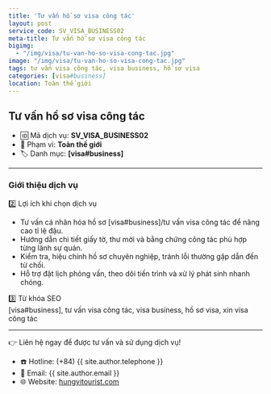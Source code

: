 ```yaml
---
title: 'Tư vấn hồ sơ visa công tác'
layout: post
service_code: SV_VISA_BUSINESS02
meta-title: Tư vấn hồ sơ visa công tác
bigimg:
  - "/img/visa/tu-van-ho-so-visa-cong-tac.jpg"
image: "/img/visa/tu-van-ho-so-visa-cong-tac.jpg"
tags: tư vấn visa công tác, visa business, hồ sơ visa
categories: [visa#business]
location: Toàn thế giới
---
```


## Tư vấn hồ sơ visa công tác

- 🆔 Mã dịch vụ: **SV_VISA_BUSINESS02**
- 📍 Phạm vi: **Toàn thế giới**
- 🏷️ Danh mục: **[visa#business]**

---

### Giới thiệu dịch vụ

2️⃣ Lợi ích khi chọn dịch vụ  
- Tư vấn cá nhân hóa hồ sơ [visa#business]/tư vấn visa công tác để nâng cao tỉ lệ đậu.  
- Hướng dẫn chi tiết giấy tờ, thư mời và bằng chứng công tác phù hợp từng lãnh sự quán.  
- Kiểm tra, hiệu chỉnh hồ sơ chuyên nghiệp, tránh lỗi thường gặp dẫn đến từ chối.  
- Hỗ trợ đặt lịch phỏng vấn, theo dõi tiến trình và xử lý phát sinh nhanh chóng.  

3️⃣ Từ khóa SEO  
[visa#business], tư vấn visa công tác, visa business, hồ sơ visa, xin visa công tác

---

👉 Liên hệ ngay để được tư vấn và sử dụng dịch vụ!

- ☎️ Hotline: (+84) {{ site.author.telephone }}
- 📧 Email: {{ site.author.email }}
- 🌐 Website: [hungvitourist.com](https://hungvitourist.com)

